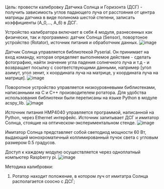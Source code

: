 Цель: провести калибровку Датчика Солнца и Горизонта (ДСГ) - получить зависимость углов падающего луча от расстояния от центра матрицы датчика в виде полинома шестой степени, записать коэффициенты (A_0,..., A_6) в ДСГ.

Устройство калибратора включает в себя 4 модуля, разнесенных как физически, так и программно: датчик Солнца (Sensor), повортоное устройство (Rotator), источник питания и обработчник данных.
![image](https://github.com/functiod/Calibrator/assets/113659575/794b8001-9071-4d8d-be4f-bc606dcee2f5)

Датчик Солнца управляется библиотекой Pyserial. Он принимает на вход команду, которая определяет выполняемое действие - сделать фотографию, найти значение угла падения солнечного луча и т.д -
и возвращает посылку с соответствующими данными, например [угол азимут, угол зенит, x координата луча на матрице, y координата луча на матрице].
![image](https://github.com/functiod/Calibrator/assets/113659575/b0a51e34-cc1d-4069-b1e2-0816b00f7054)


Поворотное устройство управляется низкоуровневыми библиотеками, написанными на C и C++ производителем ротатора. Для удобства использования библиотеки были переписаны на языке Python в модуле acspy_lib.
![image](https://github.com/functiod/Calibrator/assets/113659575/767cf6df-5d58-42d4-8e0d-f31db63f1d14)

Источник питания HMP4040 управляется программой, написанной на Python, через Ethernet интерфейс. Источник запитывает ДСГ и имитатор Солнца, стоящие на оптическом-экспериментальном стенде.
![image](https://github.com/functiod/Calibrator/assets/113659575/8edd2edf-60c3-4452-9560-cbfd173ef725)

Имитатор Солнца представляет собой светодиод мощности 60 Вт, выдающий монохроматичный коллимированный пучок света с угловым размером 0.5 градусов.

Доступ к каждому модулю осуществляется через одноплатный компьютер Raspberry pi.
![image](https://github.com/functiod/Calibrator/assets/113659575/10f72e2a-edc4-480f-8063-372299463430)

Методика калибровки:
1) Ротатор находит положение, в котором луч от имитатра Солнца располагается соосно с ДСГ;
